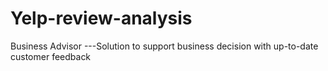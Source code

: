 # Yelp-review-analysis
Business Advisor ---Solution to support business decision with up-to-date customer feedback
